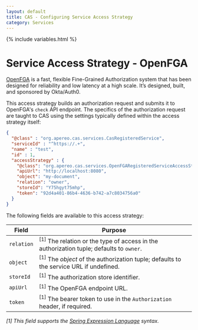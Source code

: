 ```yaml
---
layout: default
title: CAS - Configuring Service Access Strategy
category: Services
---
```


{% include variables.html %}

# Service Access Strategy - OpenFGA

[OpenFGA](https://github.com/openfga/openfga) is a fast, flexible Fine-Grained Authorization system 
that has been designed for reliability and low latency at a high scale. It’s designed, built, and sponsored by Okta/Auth0.

This access strategy builds an authorization request and submits it to OpenFGA's `check` API endpoint. The specifics
of the authorization request are taught to CAS using the settings typically defined within the access strategy itself:

```json
{
  "@class" : "org.apereo.cas.services.CasRegisteredService",
  "serviceId" : "^https://.+",
  "name" : "test",
  "id" : 1,
  "accessStrategy" : {
    "@class": "org.apereo.cas.services.OpenFGARegisteredServiceAccessStrategy",
    "apiUrl": "http://localhost:8080",
    "object": "my-document",
    "relation": "owner",
    "storeId": "Y75hgyt75mhp",
    "token": "92d4a401-86b4-4636-b742-a7c8034756a0"
  }
}
```

The following fields are available to this access strategy:

| Field      | Purpose                                                                                            |
|------------|----------------------------------------------------------------------------------------------------|
| `relation` | <sup>[1]</sup> The relation or the type of access in the authorization tuple; defaults to `owner`. |
| `object`   | <sup>[1]</sup> The *object* of the authorization tuple; defaults to the service URL if undefined.  |
| `storeId`  | <sup>[1]</sup> The authorization store identifier.                                                 |
| `apiUrl`   | <sup>[1]</sup> The OpenFGA endpoint URL.                                                           |
| `token`    | <sup>[1]</sup> The bearer token to use in the `Authorization` header, if required.                 |
  
*[1] This field supports the [Spring Expression Language](../configuration/Configuration-Spring-Expressions.html) syntax.*
